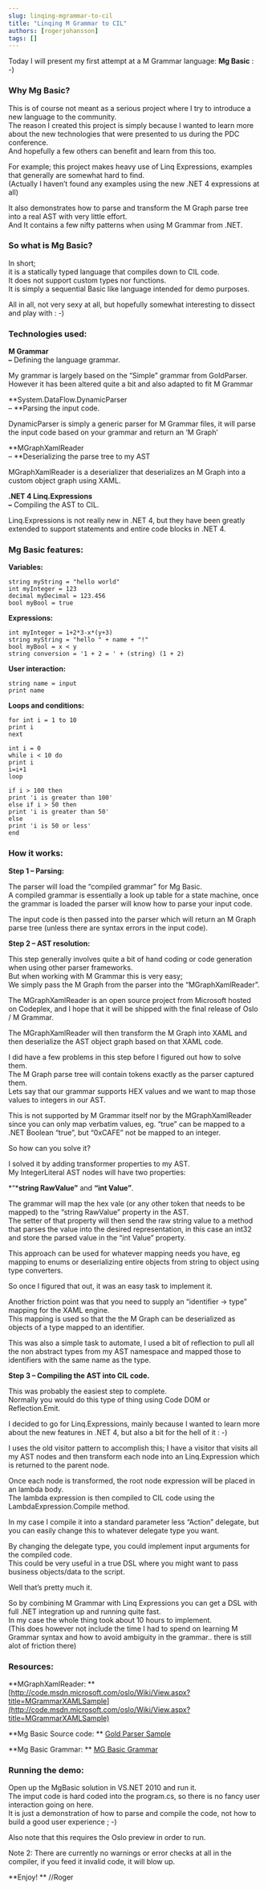 ```yaml
---
slug: linqing-mgrammar-to-cil
title: "Linqing M Grammar to CIL"
authors: [rogerjohansson]
tags: []
---
```

Today I will present my first attempt at a M Grammar language: **Mg Basic** : -)

<!-- truncate -->

### Why Mg Basic?

This is of course not meant as a serious project where I try to introduce a new language to the community.  
The reason I created this project is simply because I wanted to learn more about the new technologies that were presented to us during the PDC conference.  
And hopefully a few others can benefit and learn from this too.

For example; this project makes heavy use of Linq Expressions, examples that generally are somewhat hard to find.  
(Actually I haven’t found any examples using the new .NET 4 expressions at all)

It also demonstrates how to parse and transform the M Graph parse tree into a real AST with very little effort.  
And It contains a few nifty patterns when using M Grammar from .NET.

### So what is Mg Basic?

In short;  
it is a statically typed language that compiles down to CIL code.  
It does not support custom types nor functions.  
It is simply a sequential Basic like language intended for demo purposes.

All in all, not very sexy at all, but hopefully somewhat interesting to dissect and play with : -)

### Technologies used:

**M Grammar  
–** Defining the language grammar.

My grammar is largely based on the “Simple” grammar from GoldParser.  
However it has been altered quite a bit and also adapted to fit M Grammar

**System.DataFlow.DynamicParser  
– **Parsing the input code.

DynamicParser is simply a generic parser for M Grammar files, it will parse the input code based on your grammar and return an ‘M Graph’

**MGraphXamlReader  
– **Deserializing the parse tree to my AST

MGraphXamlReader is a deserializer that deserializes an M Graph into a custom object graph using XAML.

**.NET 4 Linq.Expressions  
–** Compiling the AST to CIL.

Linq.Expressions is not really new in .NET 4, but they have been greatly extended to support statements and entire code blocks in .NET 4.

### Mg Basic features:

**Variables:**

```
string myString = "hello world"
int myInteger = 123
decimal myDecimal = 123.456
bool myBool = true
```

**Expressions:**

```
int myInteger = 1+2*3-x*(y+3)
string myString = "hello " + name + "!"
bool myBool = x < y
string conversion = '1 + 2 = ' + (string) (1 + 2)
```

**User interaction:**

```
string name = input
print name
```

**Loops and conditions:**

```
for int i = 1 to 10
print i
next

int i = 0
while i < 10 do
print i
i=i+1
loop

if i > 100 then
print 'i is greater than 100'
else if i > 50 then
print 'i is greater than 50'
else
print 'i is 50 or less'
end
```

### How it works:

**Step 1 – Parsing:**

The parser will load the “compiled grammar” for Mg Basic.  
A compiled grammar is essentially a look up table for a state machine, once the grammar is loaded the parser will know how to parse your input code.

The input code is then passed into the parser which will return an M Graph parse tree (unless there are syntax errors in the input code).

**Step 2 – AST resolution:**

This step generally involves quite a bit of hand coding or code generation when using other parser frameworks.  
But when working with M Grammar this is very easy;  
We simply pass the M Graph from the parser into the “MGraphXamlReader”.

The MGraphXamlReader is an open source project from Microsoft hosted on Codeplex, and I hope that it will be shipped with the final release of Oslo / M Grammar.

The MGraphXamlReader will then transform the M Graph into XAML and then deserialize the AST object graph based on that XAML code.

I did have a few problems in this step before I figured out how to solve them.  
The M Graph parse tree will contain tokens exactly as the parser captured them.  
Lets say that our grammar supports HEX values and we want to map those values to integers in our AST.

This is not supported by M Grammar itself nor by the MGraphXamlReader since you can only map verbatim values, eg. “true” can be mapped to a .NET Boolean “true”, but “0xCAFE” not be mapped to an integer.

So how can you solve it?

I solved it by adding transformer properties to my AST.  
My IntegerLiteral AST nodes will have two properties:

*“***string RawValue”** and **“int Value”**.

The grammar will map the hex vale (or any other token that needs to be mapped) to the “string RawValue” property in the AST.  
The setter of that property will then send the raw string value to a method that parses the value into the desired representation, in this case an int32 and store the parsed value in the “int Value” property.

This approach can be used for whatever mapping needs you have, eg mapping to enums or deserializing entire objects from string to object using type converters.

So once I figured that out, it was an easy task to implement it.

Another friction point was that you need to supply an “identifier -\> type” mapping for the XAML engine.  
This mapping is used so that the the M Graph can be deserialized as objects of a type mapped to an identifier.

This was also a simple task to automate, I used a bit of reflection to pull all the non abstract types from my AST namespace and mapped those to identifiers with the same name as the type.

**Step 3 – Compiling the AST into CIL code.**

This was probably the easiest step to complete.  
Normally you would do this type of thing using Code DOM or Reflection.Emit.

I decided to go for Linq.Expressions, mainly because I wanted to learn more about the new features in .NET 4, but also a bit for the hell of it : -)

I uses the old visitor pattern to accomplish this; I have a visitor that visits all my AST nodes and then transform each node into an Linq.Expression which is returned to the parent node.

Once each node is transformed, the root node expression will be placed in an lambda body.  
The lambda expression is then compiled to CIL code using the LambdaExpression.Compile method.

In my case I compile it into a standard parameter less “Action” delegate, but you can easily change this to whatever delegate type you want.

By changing the delegate type, you could implement input arguments for the compiled code.  
This could be very useful in a true DSL where you might want to pass business objects/data to the script.

Well that’s pretty much it.

So by combining M Grammar with Linq Expressions you can get a DSL with full .NET integration up and running quite fast.  
In my case the whole thing took about 10 hours to implement.  
(This does however not include the time I had to spend on learning M Grammar syntax and how to avoid ambiguity in the grammar.. there is still alot of friction there)

### Resources:

**MGraphXamlReader:  **
[http://code.msdn.microsoft.com/oslo/Wiki/View.aspx?title=MGrammarXAMLSample](http://code.msdn.microsoft.com/oslo/Wiki/View.aspx?title=MGrammarXAMLSample)

**Mg Basic Source code:  **
[Gold Parser Sample](http://dl.dropbox.com/u/63708110/GoldLinq.zip)

**Mg Basic Grammar:  **
[MG Basic Grammar](http://dl.dropbox.com/u/63708110/Simple%202.grm)

### Running the demo:

Open up the MgBasic solution in VS.NET 2010 and run it.  
The imput code is hard coded into the program.cs, so there is no fancy user interaction going on here.  
It is just a demonstration of how to parse and compile the code, not how to build a good user experience ; -)

Also note that this requires the Oslo preview in order to run.

Note 2: There are currently no warnings or error checks at all in the compiler, if you feed it invalid code, it will blow up.

**Enjoy!  **
//Roger
